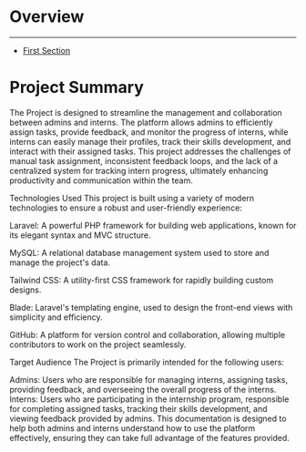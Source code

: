 # Overview

---

- [First Section](#section-1)

<a name="section-1"></a>
# Project Summary


The Project  is designed to streamline the management and collaboration between admins and interns. The platform allows admins to efficiently assign tasks, provide feedback, and monitor the progress of interns, while interns can easily manage their profiles, track their skills development, and interact with their assigned tasks. This project addresses the challenges of manual task assignment, inconsistent feedback loops, and the lack of a centralized system for tracking intern progress, ultimately enhancing productivity and communication within the team.

Technologies Used
This project is built using a variety of modern technologies to ensure a robust and user-friendly experience:

Laravel: A powerful PHP framework for building web applications, known for its elegant syntax and MVC structure.

MySQL: A relational database management system used to store and manage the project's data.

Tailwind CSS: A utility-first CSS framework for rapidly building custom designs.

Blade: Laravel's templating engine, used to design the front-end views with simplicity and efficiency.

GitHub: A platform for version control and collaboration, allowing multiple contributors to work on the project seamlessly.

Target Audience
The Project  is primarily intended for the following users:

Admins: Users who are responsible for managing interns, assigning tasks, providing feedback, and overseeing the overall progress of the interns.
Interns: Users who are participating in the internship program, responsible for completing assigned tasks, tracking their skills development, and viewing feedback provided by admins.
This documentation is designed to help both admins and interns understand how to use the platform effectively, ensuring they can take full advantage of the features provided.

